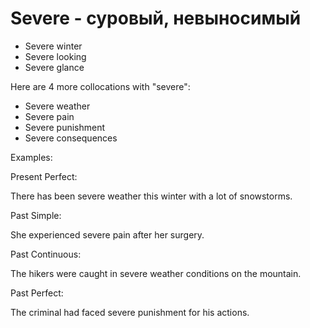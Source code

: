 # Severe - суровый, невыносимый

- Severe winter
- Severe looking
- Severe glance

Here are 4 more collocations with "severe":

- Severe weather
- Severe pain
- Severe punishment
- Severe consequences

Examples:

Present Perfect:

There has been severe weather this winter with a lot of snowstorms.

Past Simple:

She experienced severe pain after her surgery.

Past Continuous:

The hikers were caught in severe weather conditions on the mountain.

Past Perfect:

The criminal had faced severe punishment for his actions.
